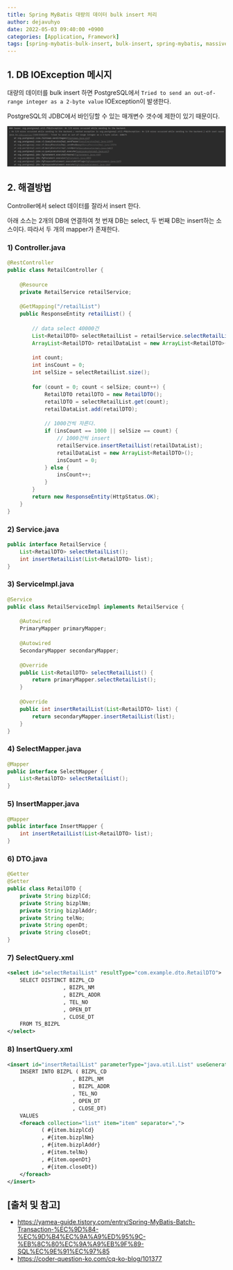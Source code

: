 ```yaml
---
title: Spring MyBatis 대량의 데이터 bulk insert 처리
author: dejavuhyo
date: 2022-05-03 09:40:00 +0900
categories: [Application, Framework]
tags: [spring-mybatis-bulk-insert, bulk-insert, spring-mybatis, massive-data-bulk-insert, spring-bulk-insert, mybatis-batch]
---
```


## 1. DB IOException 메시지
대량의 데이터를 bulk insert 하면 PostgreSQL에서 `Tried to send an out-of-range integer as a 2-byte value` IOException이 발생한다.

PostgreSQL의 JDBC에서 바인딩할 수 있는 매개변수 갯수에 제한이 있기 때문이다.

![ioexception](/assets/img/2022-05-03-spring-mybatis-bulk-insert-processing-large-data/ioexception.png)

## 2. 해결방법
Controller에서 select 데이터를 잘라서 insert 한다.

아래 소스는 2개의 DB에 연결하여 첫 번재 DB는 select, 두 번째 DB는 insert하는 소스이다. 따라서 두 개의 mapper가 존재한다.

### 1) Controller.java

```java
@RestController
public class RetailController {

    @Resource
    private RetailService retailService;

    @GetMapping("/retailList")
    public ResponseEntity retailList() {

        // data select 40000건
        List<RetailDTO> selectRetailList = retailService.selectRetailList();
        ArrayList<RetailDTO> retailDataList = new ArrayList<RetailDTO>();

        int count;
        int insCount = 0;
        int selSize = selectRetailList.size();

        for (count = 0; count < selSize; count++) {
            RetailDTO retailDTO = new RetailDTO();
            retailDTO = selectRetailList.get(count);
            retailDataList.add(retailDTO);

            // 1000건씩 자른다.
            if (insCount == 1000 || selSize == count) {
                // 1000건씩 insert
                retailService.insertRetailList(retailDataList);
                retailDataList = new ArrayList<RetailDTO>();
                insCount = 0;
            } else {
                insCount++;
            }
        }
        return new ResponseEntity(HttpStatus.OK);
    }
}
```

### 2) Service.java

```java
public interface RetailService {
    List<RetailDTO> selectRetailList();
    int insertRetailList(List<RetailDTO> list);
}
```

### 3) ServiceImpl.java

```java
@Service
public class RetailServiceImpl implements RetailService {

    @Autowired
    PrimaryMapper primaryMapper;

    @Autowired
    SecondaryMapper secondaryMapper;

    @Override
    public List<RetailDTO> selectRetailList() {
        return primaryMapper.selectRetailList();
    }

    @Override
    public int insertRetailList(List<RetailDTO> list) {
        return secondaryMapper.insertRetailList(list);
    }
}
```

### 4) SelectMapper.java

```java
@Mapper
public interface SelectMapper {
    List<RetailDTO> selectRetailList();
}
```

### 5) InsertMapper.java

```java
@Mapper
public interface InsertMapper {
    int insertRetailList(List<RetailDTO> list);
}
```

### 6) DTO.java

```java
@Getter
@Setter
public class RetailDTO {
    private String bizplCd;
    private String bizplNm;
    private String bizplAddr;
    private String telNo;
    private String openDt;
    private String closeDt;
}
```

### 7) SelectQuery.xml

```xml
<select id="selectRetailList" resultType="com.example.dto.RetailDTO">
    SELECT DISTINCT BIZPL_CD
                  , BIZPL_NM
                  , BIZPL_ADDR
                  , TEL_NO
                  , OPEN_DT
                  , CLOSE_DT
    FROM TS_BIZPL
</select>
```

### 8) InsertQuery.xml

```xml
<insert id="insertRetailList" parameterType="java.util.List" useGeneratedKeys="true">
    INSERT INTO BIZPL ( BIZPL_CD
                     , BIZPL_NM
                     , BIZPL_ADDR
                     , TEL_NO
                     , OPEN_DT
                     , CLOSE_DT)
    VALUES
    <foreach collection="list" item="item" separator=",">
           ( #{item.bizplCd}
           , #{item.bizplNm}
           , #{item.bizplAddr}
           , #{item.telNo}
           , #{item.openDt}
           , #{item.closeDt})
    </foreach>
</insert>
```

## [출처 및 참고]
* <https://yamea-guide.tistory.com/entry/Spring-MyBatis-Batch-Transaction-%EC%9D%84-%EC%9D%B4%EC%9A%A9%ED%95%9C-%EB%8C%80%EC%9A%A9%EB%9F%89-SQL%EC%9E%91%EC%97%85>
* <https://coder-question-ko.com/cq-ko-blog/101377>

